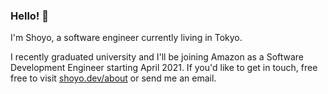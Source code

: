 ### Hello! 👋

I'm Shoyo, a software engineer currently living in Tokyo.  

I recently graduated university and I'll be joining Amazon as a Software Development Engineer starting April 2021.
If you'd like to get in touch, free free to visit [shoyo.dev/about](https://shoyo.dev/about) or send me an email.
